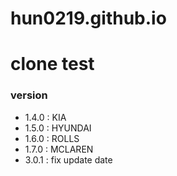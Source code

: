 # hun0219.github.io
# clone test


### version
- 1.4.0 : KIA
- 1.5.0 : HYUNDAI
- 1.6.0 : ROLLS
- 1.7.0 : MCLAREN
- 3.0.1 : fix update date

